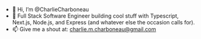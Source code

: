 - 👋 Hi, I’m @CharlieCharboneau
- 👀 Full Stack Software Engineer building cool stuff with Typescript, Next.js, Node.js, and Express (and whatever else the occasion calls for).
- 📫 Give me a shout at: charlie.m.charboneau@gmail.com

<!---
CharlieCharboneau/CharlieCharboneau is a ✨ special ✨ repository because its `README.md` (this file) appears on your GitHub profile.
You can click the Preview link to take a look at your changes.
--->


